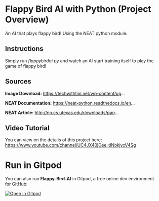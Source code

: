 # Flappy Bird AI with Python (Project Overview)

An AI that plays flappy bird! Using the NEAT python module.

## Instructions
Simply run *flappybirdai.py* and watch an AI start training itself to play the game of flappy bird!

## Sources

**Image Download:** https://techwithtim.net/wp-content/up...

**NEAT Documentation:** https://neat-python.readthedocs.io/en...

**NEAT Article:** http://nn.cs.utexas.edu/downloads/pap...

## Video Tutorial

You can view on the details of this project here: https://www.youtube.com/channel/UC4JX40jDee_tINbkjycV4Sg

# Run in Gitpod

You can also run **Flappy-Bird-AI** in Gitpod, a free online dev environment for GitHub:


[![Open in Gitpod](https://gitpod.io/button/open-in-gitpod.svg)](https://gitpod.io/#https://github.com/mz-tahmeed/Flappy-Bird-AI-/blob/main/flappybirdai.py)
